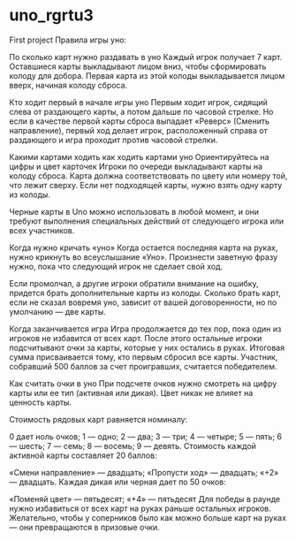 # uno_rgrtu3
First project
Правила игры уно:

По сколько карт нужно раздавать в уно
Каждый игрок получает 7 карт. Оставшиеся карты выкладывают лицом вниз, чтобы сформировать колоду для добора. Первая карта из этой колоды выкладывается лицом вверх, начиная колоду сброса.

Кто ходит первый в начале игры уно
Первым ходит игрок, сидящий слева от раздающего карты, а потом дальше по часовой стрелке. Но если в качестве первой карты сброса выпадает «Реверс» (Сменить направление), первый ход делает игрок, расположенный справа от раздающего и игра проходит против часовой стрелки.

Какими картами ходить
как ходить картами уно
Ориентируйтесь на цифры и цвет карточек
Игроки по очереди выкладывают карты на колоду сброса. Карта должна соответствовать по цвету или номеру той, что лежит сверху. Если нет подходящей карты, нужно взять одну карту из колоды.

Черные карты в Uno можно использовать в любой момент, и они требуют выполнения специальных действий от следующего игрока или всех участников.

Когда нужно кричать «уно»
Когда остается последняя карта на руках, нужно крикнуть во всеуслышание «Уно». Произнести заветную фразу нужно, пока что следующий игрок не сделает свой ход.

Если промолчал, а другие игроки обратили внимание на ошибку, придется брать дополнительные карты из колоды. Сколько брать карт, если не сказал вовремя уно, зависит от вашей договоренности, но по умолчанию — две карты.

Когда заканчивается игра
Игра продолжается до тех пор, пока один из игроков не избавится от всех карт. После этого остальные игроки подсчитывают очки за карты, которые у них остались в руках. Итоговая сумма присваивается тому, кто первым сбросил все карты. Участник, собравший 500 баллов за счет проигравших, считается победителем.

Как считать очки в уно
При подсчете очков нужно смотреть на цифру карты или ее тип (активная или дикая). Цвет никак не влияет на ценность карты.

Стоимость рядовых карт равняется номиналу:

0 дает ноль очков;
1 — одно;
2 — два;
3 — три;
4 — четыре;
5 — пять;
6 — шесть;
7 — семь;
8 — восемь;
9 — девять.
Стоимость каждой активной карты составляет 20 баллов:

«Смени направление» — двадцать;
«Пропусти ход» — двадцать;
«+2» — двадцать.
Каждая дикая или черная дает по 50 очков:

«Поменяй цвет» — пятьдесят;
«+4» — пятьдесят
Для победы в раунде нужно избавиться от всех карт на руках раньше остальных игроков. Желательно, чтобы у соперников было как можно больше карт на руках — они превращаются в призовые очки.
